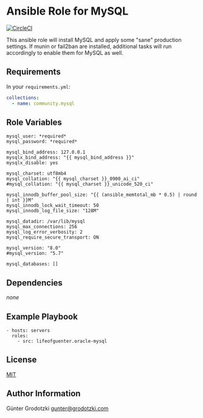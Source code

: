 # Ansible Role for MySQL

[![CircleCI](https://circleci.com/gh/lifeofguenter/ansible-role-mysql/tree/main.svg?style=svg)](https://circleci.com/gh/lifeofguenter/ansible-role-mysql/tree/main)

This ansible role will install MySQL and apply some "sane" production settings.
If munin or fail2ban are installed, additional tasks will run accordingly to
enable them for MySQL as well.

## Requirements

In your `requirements.yml`:

```yaml
collections:
  - name: community.mysql
```

## Role Variables

```
mysql_user: *required*
mysql_password: *required*

mysql_bind_address: 127.0.0.1
mysqlx_bind_address: "{{ mysql_bind_address }}"
mysqlx_disable: yes

mysql_charset: utf8mb4
mysql_collation: "{{ mysql_charset }}_0900_ai_ci"
#mysql_collation: "{{ mysql_charset }}_unicode_520_ci"

mysql_innodb_buffer_pool_size: "{{ (ansible_memtotal_mb * 0.5) | round | int }}M"
mysql_innodb_lock_wait_timeout: 50
mysql_innodb_log_file_size: "128M"

mysql_datadir: /var/lib/mysql
mysql_max_connections: 256
mysql_log_error_verbosity: 2
mysql_require_secure_transport: ON

mysql_version: "8.0"
#mysql_version: "5.7"

mysql_databases: []
```

## Dependencies

_none_

## Example Playbook

```
- hosts: servers
  roles:
    - src: lifeofguenter.oracle-mysql
```

## License

[MIT](LICENSE)

## Author Information

Günter Grodotzki <gunter@grodotzki.com>

